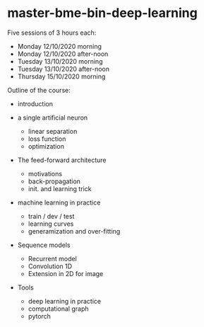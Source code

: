 # master-bme-bin-deep-learning

Five sessions of 3 hours each:
- Monday 12/10/2020 morning 
- Monday 12/10/2020 after-noon 
- Tuesday 13/10/2020 morning 
- Tuesday 13/10/2020 after-noon 
- Thursday 15/10/2020 morning 




Outline of the course: 

- introduction
- a single artificial neuron
  - linear separation
  - loss function 
  - optimization

- The feed-forward architecture
  - motivations
  - back-propagation
  - init. and learning trick


- machine learning in practice
   - train / dev / test
   - learning curves 
   - generamization and over-fitting
   
- Sequence models
  - Recurrent model
  - Convolution 1D
  - Extension in 2D  for image
  
- Tools 
  - deep learning in practice
  - computational graph
  - pytorch
  
